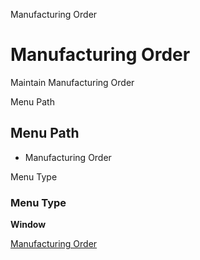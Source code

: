 
Manufacturing Order
# Manufacturing Order


Maintain Manufacturing Order

Menu Path
## Menu Path



- Manufacturing Order

Menu Type
### Menu Type

**Window**


[Manufacturing Order](../../functional-guide/window/window-manufacturing-order.md)